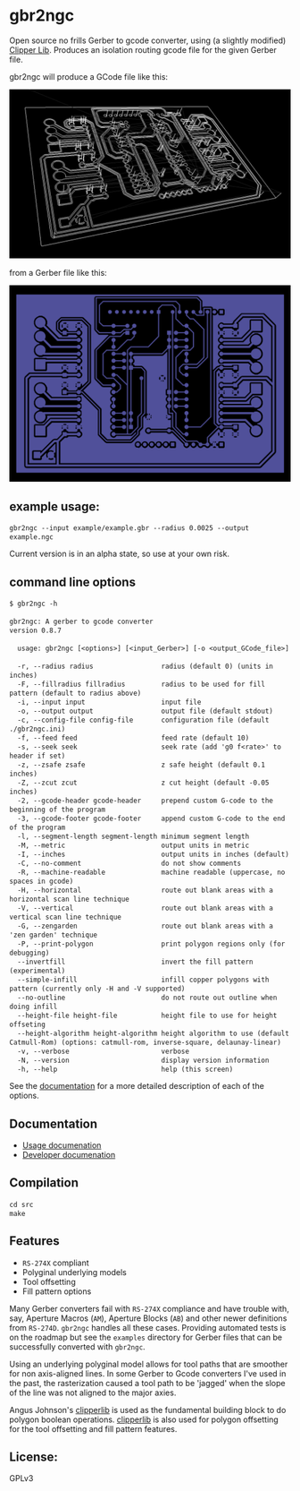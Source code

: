 gbr2ngc
=======

Open source no frills Gerber to gcode converter, using (a slightly modified) [Clipper Lib](http://www.angusj.com/delphi/clipper.php).  Produces an isolation routing gcode file for the given Gerber file.

gbr2ngc will produce a GCode file like this:

![gcode example](example/gcodeExample.png)

from a Gerber file like this:

![Gerber example](/example/gerbExample.png)


example usage:
--------------

    gbr2ngc --input example/example.gbr --radius 0.0025 --output example.ngc

Current version is in an alpha state, so use at your own risk.

command line options
---

```
$ gbr2ngc -h

gbr2ngc: A gerber to gcode converter
version 0.8.7

  usage: gbr2ngc [<options>] [<input_Gerber>] [-o <output_GCode_file>]

  -r, --radius radius                 radius (default 0) (units in inches)
  -F, --fillradius fillradius         radius to be used for fill pattern (default to radius above)
  -i, --input input                   input file
  -o, --output output                 output file (default stdout)
  -c, --config-file config-file       configuration file (default ./gbr2ngc.ini)
  -f, --feed feed                     feed rate (default 10)
  -s, --seek seek                     seek rate (add 'g0 f<rate>' to header if set)
  -z, --zsafe zsafe                   z safe height (default 0.1 inches)
  -Z, --zcut zcut                     z cut height (default -0.05 inches)
  -2, --gcode-header gcode-header     prepend custom G-code to the beginning of the program
  -3, --gcode-footer gcode-footer     append custom G-code to the end of the program
  -l, --segment-length segment-length minimum segment length
  -M, --metric                        output units in metric
  -I, --inches                        output units in inches (default)
  -C, --no-comment                    do not show comments
  -R, --machine-readable              machine readable (uppercase, no spaces in gcode)
  -H, --horizontal                    route out blank areas with a horizontal scan line technique
  -V, --vertical                      route out blank areas with a vertical scan line technique
  -G, --zengarden                     route out blank areas with a 'zen garden' technique
  -P, --print-polygon                 print polygon regions only (for debugging)
  --invertfill                        invert the fill pattern (experimental)
  --simple-infill                     infill copper polygons with pattern (currently only -H and -V supported)
  --no-outline                        do not route out outline when doing infill
  --height-file height-file           height file to use for height offseting
  --height-algorithm height-algorithm height algorithm to use (default Catmull-Rom) (options: catmull-rom, inverse-square, delaunay-linear)
  -v, --verbose                       verbose
  -N, --version                       display version information
  -h, --help                          help (this screen)

```

See the [documentation](doc/Documentation.md) for a more detailed description of each of the options.

Documentation
---

* [Usage documenation](doc/Documentation.md)
* [Developer documenation](doc/Developer-Documentation.md)

Compilation
---

    cd src
    make


Features
---

* `RS-274X` compliant
* Polyginal underlying models
* Tool offsetting
* Fill pattern options

Many Gerber converters fail with `RS-274X` compliance and have trouble with, say, Aperture Macros (`AM`), Aperture Blocks (`AB`) and other newer definitions from `RS-274D`.
`gbr2ngc` handles all these cases.
Providing automated tests is on the roadmap but see the `examples` directory for Gerber files that can be successfully converted with `gbr2ngc`.

Using an underlying polyginal model allows for tool paths that are smoother for non axis-aligned lines.
In some Gerber to Gcode converters I've used in the past, the rasterization caused a tool path to be 'jagged' when the slope of the line was not aligned to the major axies.

Angus Johnson's [clipperlib](http://www.angusj.com/delphi/clipper.php) is used as the fundamental building block to do polygon boolean operations.
[clipperlib](http://www.angusj.com/delphi/clipper.php) is also used for polygon offsetting for the tool offsetting and fill pattern features.


License:
-----

GPLv3



